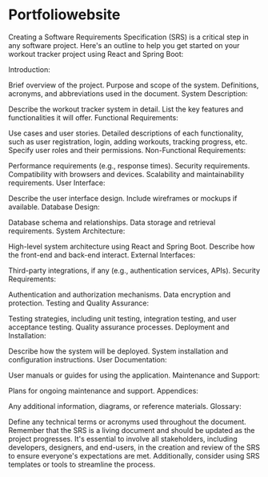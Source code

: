 # Portfoliowebsite

Creating a Software Requirements Specification (SRS) is a critical step in any software project. Here's an outline to help you get started on your workout tracker project using React and Spring Boot:

Introduction:

Brief overview of the project.
Purpose and scope of the system.
Definitions, acronyms, and abbreviations used in the document.
System Description:

Describe the workout tracker system in detail.
List the key features and functionalities it will offer.
Functional Requirements:

Use cases and user stories.
Detailed descriptions of each functionality, such as user registration, login, adding workouts, tracking progress, etc.
Specify user roles and their permissions.
Non-Functional Requirements:

Performance requirements (e.g., response times).
Security requirements.
Compatibility with browsers and devices.
Scalability and maintainability requirements.
User Interface:

Describe the user interface design.
Include wireframes or mockups if available.
Database Design:

Database schema and relationships.
Data storage and retrieval requirements.
System Architecture:

High-level system architecture using React and Spring Boot.
Describe how the front-end and back-end interact.
External Interfaces:

Third-party integrations, if any (e.g., authentication services, APIs).
Security Requirements:

Authentication and authorization mechanisms.
Data encryption and protection.
Testing and Quality Assurance:

Testing strategies, including unit testing, integration testing, and user acceptance testing.
Quality assurance processes.
Deployment and Installation:

Describe how the system will be deployed.
System installation and configuration instructions.
User Documentation:

User manuals or guides for using the application.
Maintenance and Support:

Plans for ongoing maintenance and support.
Appendices:

Any additional information, diagrams, or reference materials.
Glossary:

Define any technical terms or acronyms used throughout the document.
Remember that the SRS is a living document and should be updated as the project progresses. It's essential to involve all stakeholders, including developers, designers, and end-users, in the creation and review of the SRS to ensure everyone's expectations are met. Additionally, consider using SRS templates or tools to streamline the process.
